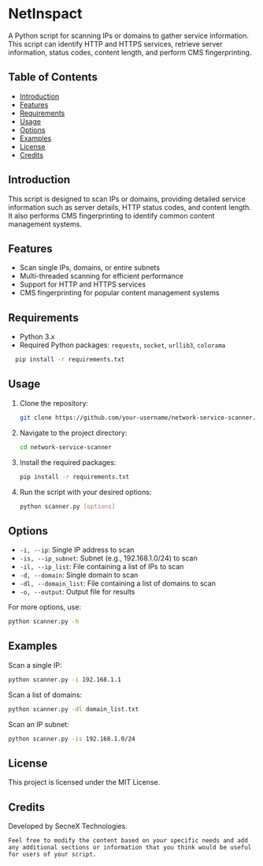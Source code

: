 # NetInspact

A Python script for scanning IPs or domains to gather service information. This script can identify HTTP and HTTPS services, retrieve server information, status codes, content length, and perform CMS fingerprinting.

## Table of Contents
- [Introduction](#introduction)
- [Features](#features)
- [Requirements](#requirements)
- [Usage](#usage)
- [Options](#options)
- [Examples](#examples)
- [License](#license)
- [Credits](#credits)

## Introduction

This script is designed to scan IPs or domains, providing detailed service information such as server details, HTTP status codes, and content length. It also performs CMS fingerprinting to identify common content management systems.

## Features

- Scan single IPs, domains, or entire subnets
- Multi-threaded scanning for efficient performance
- Support for HTTP and HTTPS services
- CMS fingerprinting for popular content management systems

## Requirements

- Python 3.x
- Required Python packages: `requests`, `socket`, `urllib3`, `colorama`

```bash
  pip install -r requirements.txt
```

## Usage

1. Clone the repository:

    ```bash
    git clone https://github.com/your-username/network-service-scanner.git
    ```

2. Navigate to the project directory:

    ```bash
    cd network-service-scanner
    ```

3. Install the required packages:

    ```bash
    pip install -r requirements.txt
    ```

4. Run the script with your desired options:

    ```bash
    python scanner.py [options]
    ```

## Options

- `-i, --ip`: Single IP address to scan
- `-is, --ip_subnet`: Subnet (e.g., 192.168.1.0/24) to scan
- `-il, --ip_list`: File containing a list of IPs to scan
- `-d, --domain`: Single domain to scan
- `-dl, --domain_list`: File containing a list of domains to scan
- `-o, --output`: Output file for results

For more options, use:

```bash
python scanner.py -h
```

## Examples

Scan a single IP:
```bash
python scanner.py -i 192.168.1.1
```

Scan a list of domains:
```bash
python scanner.py -dl domain_list.txt
```

Scan an IP subnet:
```bash
python scanner.py -is 192.168.1.0/24
```

## License

This project is licensed under the MIT License.

## Credits

Developed by SecneX Technologies.
```
Feel free to modify the content based on your specific needs and add any additional sections or information that you think would be useful for users of your script.
```
